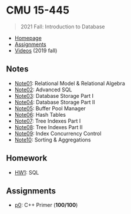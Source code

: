 # CMU 15-445

> 2021 Fall: Introduction to Database

* [Homepage](https://15445.courses.cs.cmu.edu/fall2021)
* [Assignments](https://15445.courses.cs.cmu.edu/fall2021/assignments.html)
* [Videos](https://www.youtube.com/watch?v=oeYBdghaIjc&list=PLSE8ODhjZXjbohkNBWQs_otTrBTrjyohi) (2019 fall)

## Notes

* [Note01](./Notes/Note01.md): Relational Model & Relational Algebra
* [Note02](./Notes/Note02.md): Advanced SQL
* [Note03](./Notes/Note03.md): Database Storage Part I
* [Note04](./Notes/Note04.md): Database Storage Part II
* [Note05](./Notes/Note05.md): Buffer Pool Manager
* [Note06](./Notes/Note06.md): Hash Tables
* [Note07](./Notes/Note07.md): Tree Indexes Part I
* [Note08](./Notes/Note08.md): Tree Indexes Part II
* [Note09](./Notes/Note09.md): Index Concurrency Control
* [Note10](./Notes/Note10.md): Sorting & Aggregations

## Homework

* [HW1](./Homework/hw1): SQL

## Assignments

* [p0](https://github.com/huang-feiyu/bustub-labs/tree/p0): C++ Primer (**100/100**)

